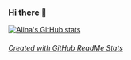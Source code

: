 ### Hi there 👋

[![Alina's GitHub stats](https://github-readme-stats.vercel.app/api?username=a-burlacu)](https://github.com/anuraghazra/github-readme-stats)

###### [Created with GitHub ReadMe Stats](https://github.com/anuraghazra/github-readme-stats)
